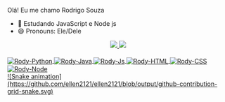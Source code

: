 Olá! Eu me chamo Rodrigo Souza

- 🌱 Estudando JavaScript e Node js
- 😄 Pronouns: Ele/Dele

<div align="center">
  <a href="https://github.com/rodrigolsouza">
  <img height="180em" src="https://github-readme-stats.vercel.app/api?username=rodrigolsouza&show_icons=true&theme=cobalt&include_all_commits=true&count_private=true"/>
  <img height="180em" src="https://github-readme-stats.vercel.app/api/top-langs/?username=rodrigolsouza&layout=compact&langs_count=7&theme=cobalt"/>
</div>

<div style="display: inline_block"><br>
  <img align="center" alt="Rody-Python" height="30" width="40" src="https://cdn.jsdelivr.net/gh/devicons/devicon/icons/python/python-original.svg" />
  <img align="center" alt="Rody-Java" height="30" width="40" src="https://cdn.jsdelivr.net/gh/devicons/devicon/icons/java/java-original.svg" />
  <img align="center" alt="Rody-Js" height="30" width="40" src="https://cdn.jsdelivr.net/gh/devicons/devicon/icons/javascript/javascript-original.svg" />
  <img align="center" alt="Rody-HTML" height="30" width="40" src="https://cdn.jsdelivr.net/gh/devicons/devicon/icons/html5/html5-original.svg" />
  <img align="center" alt="Rody-CSS" height="30" width="40" src="https://cdn.jsdelivr.net/gh/devicons/devicon/icons/css3/css3-original.svg" />
  <img align="center" alt="Rody-Node" height="30" width="40" src="https://cdn.jsdelivr.net/gh/devicons/devicon/icons/nodejs/nodejs-original-wordmark.svg" />
</div>
<div>
![Snake animation](https://github.com/ellen2121/ellen2121/blob/output/github-contribution-grid-snake.svg)
</div>
